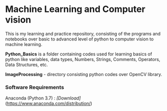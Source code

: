 # Machine Learning and Computer vision 

This is my learning and practice repository, consisting of the programs and notebooks over basic to advanced level of python to computer vision to machine learning.

**Python_Basics** is a folder containing codes used for learning basics of python like variables, data types, Numbers, Strings, Comments, Operators, Data Structures, etc.

**ImageProcessing** - directory consisting python codes over OpenCV library. 

### Software Requirements
Anaconda (Python 3.7) : *[Download]*(https://www.anaconda.com/distribution/)
